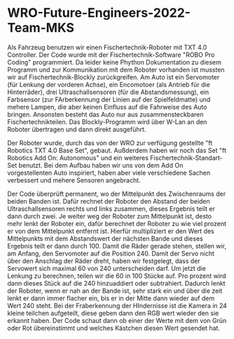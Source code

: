 # WRO-Future-Engineers-2022-Team-MKS

Als Fahrzeug benutzen wir einen Fischertechnik-Roboter mit TXT 4.0 Controller. Der Code wurde mit der Fischertechnik-Software "ROBO Pro Coding" programmiert. Da leider keine Phython Dokumentation zu diesem Programm und zur Kommunikation mit dem Roboter vorhanden ist mussten wir auf Fischertechnik-Blockly zurückgreifen.
Am Auto ist ein Servomoter (für Lenkung der vorderen Achse), ein Encomotoer (als Antrieb für die Hinterräder), drei Ultraschallsensoren (für die Abstandsmessung), ein Farbsensor (zur FArberkennung der Linien auf der Spielfeldmatte) und mehere Lampen, die aber keinen Einfluss auf die Fahrweise des Auto bringen. Ansonsten besteht das Auto nur aus zusammensteckbaren Fischertechnikteilen.
Das Blockly-Programm wird über W-Lan an den Roboter übertragen und dann direkt ausgeführt.

Der Roboter wurde, durch das von der WRO zur verfügung gestellte "ft Robotics TXT 4.0 Base Set", gebaut. Außderdem haben wir noch das Set "ft Robotics Add On: Autonomous" und ein weiteres Fischertechnik-Standart-Set benutzt. Bei dem Aufbau haben wir uns von dem Add On vorgestellenten Auto inspiriert, haben aber viele verschiedene Sachen verbessert und mehere Sensoren angebracht.

Der Code überprüft permanent, wo der Mittelpunkt des Zwischenraums der beiden Banden ist. Dafür rechnet der Roboter den Abstand der beiden Ultraschallsensoren rechts und links zusammen, dieses Ergebnis teilt er dann durch zwei.
Je weiter weg der Roboter zum Mittelpunkt ist, desto mehr lenkt der Roboter ein, dafür berechnet der Roboter zu wie viel prozent er von dem Mittelpunkt entfernt ist. Hierfür multipliziert er den Wert des Mittelpunkts mit dem Abstandswert der nächsten Bande und dieses Ergebnis teilt er dann durch 100.
Damit die Räder gerade stehen, stellen wir, am Anfang, den Servomoter auf die Position 240. Damit der Servo nicht über den Anschlag der Räder dreht, haben wir festgelegt, dass der Servowert sich maximal 60 von 240 unterscheiden darf. Um jetzt die Lenkung zu berechnen, teilen wir die 60 in 100 Stücke auf. Pro prozent wird dann dieses Stück auf die 240 hinzuaddiert oder subtrahiert. Dadurch lenkt der Roboter, wenn er nah an der Bande ist, sehr stark ein und über die zeit lenkt er dann immer flacher ein, bis er in der Mitte dann wieder auf dem Wert 240 steht.
Bei der Fraberkennung der HIndernisse ist die Kamera in 24 kleine teilchen aufgeteilt, diese geben dann den RGB wert wieder den sie erkannt haben. Der Code schaut dann ob einer der Werte mit dem von Grün oder Rot übereinstimmt und welches Kästchen diesen Wert gesendet hat.
